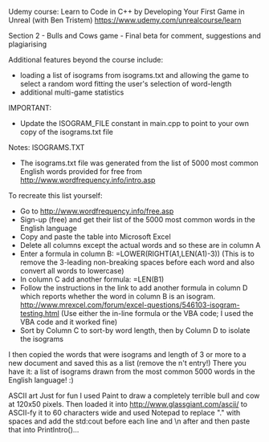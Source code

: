 Udemy course: Learn to Code in C++ by Developing Your First Game in Unreal
(with Ben Tristem)
https://www.udemy.com/unrealcourse/learn

Section 2 - Bulls and Cows game - Final beta
for comment, suggestions and plagiarising

Additional features beyond the course include:
- loading a list of isograms from isograms.txt and allowing the game to select a random word fitting the user's selection of word-length
- additional multi-game statistics

IMPORTANT:
- Update the ISOGRAM_FILE constant in main.cpp to point to your own copy of the isograms.txt file

Notes:
ISOGRAMS.TXT
- The isograms.txt file was generated from the list of 5000 most common English words provided for 
free from http://www.wordfrequency.info/intro.asp

To recreate this list yourself:
- Go to http://www.wordfrequency.info/free.asp
- Sign-up (free) and get their list of the 5000 most common words in the English language
- Copy and paste the table into Microsoft Excel
- Delete all columns except the actual words and so these are in column A
- Enter a formula in column B: =LOWER(RIGHT(A1,LEN(A1)-3))
  (This is to remove the 3-leading non-breaking spaces before each word and also convert all words to lowercase)
- In column C add another formula: =LEN(B1)
- Follow the instructions in the link to add another formula in column D which reports whether the word in column B is an isogram.
    http://www.mrexcel.com/forum/excel-questions/546103-isogram-testing.html
    (Use either the in-line formula or the VBA code; I used the VBA code and it worked fine)
- Sort by Column C to sort-by word length, then by Column D to isolate the isograms

I then copied the words that were isograms and length of 3 or more to a new document and saved this as a list (remove the n't entry!)
There you have it: a list of isograms drawn from the most common 5000 words in the English language! :)

ASCII art
Just for fun I used Paint to draw a completely terrible bull and cow at 120x50 pixels.
Then loaded it into http://www.glassgiant.com/ascii/ to ASCII-fy it to 60 characters wide and used Notepad to replace "." with spaces and add the std:cout before each line and \n after and then paste that into PrintIntro()...
